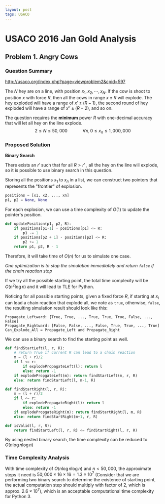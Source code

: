 ```yaml
---
layout: post
tags: USACO
---
```


<head>
    <script src="https://cdn.mathjax.org/mathjax/latest/MathJax.js?config=TeX-AMS-MML_HTMLorMML" type="text/javascript"></script>
    <script type="text/x-mathjax-config">
        MathJax.Hub.Config({
            tex2jax: {
            skipTags: ['script', 'noscript', 'style', 'textarea', 'pre'],
            inlineMath: [ ['$','$'], ["\\(","\\)"] ],
            displayMath: [ ['$$','$$'], ["\\[","\\]"] ],
            }
        });
    </script>
</head>


# USACO 2016 Jan Gold Analysis

## Problem 1. Angry Cows

### Question Summary

http://usaco.org/index.php?page=viewproblem2&cpid=597

The $N$ hey are on a line, with position $x_1, x_2, \cdots, x_N$. If the cow is shoot to position $x$ with force $R$, then all the cows in range $x \pm R$ will explode. The hey exploded will have a range of $x' \pm (R - 1)$, the second round of hey exploded will have a range of $x'' \pm (R-2)$, and so on.

The question requires the **minimum** power $R$ with one-decimal accuracy that will let all hey on the line explode.
$$
2 \leq N \leq 50,000 \quad \quad \quad \forall n, 0 \leq x_n \leq 1,000,000
$$

### Proposed Solution 

**Binary Search**

There exists an $r'$ such that for all $R>r'$  , all the hey on the line will explode, so it is possible to use binary search in this question.

Storing all the positions $x_1$ to $x_n$ in a list, we can construct two pointers that represents the "frontier" of explosion.

```python
positions = [x1, x2, ..., xn]
p1, p2 = None, None
```

For each explosion, we can use a time complexity of $O(1)$ to update the pointer's position.

```python
def updatePosition(p1, p2, R):
    if positions[p1-1] - positions[p1] <= R:
        p1 -= 1
    if positions[p2 + 1] - positions[p2] <= R:
        p2 += 1
    return p1, p2, R - 1
```

Therefore, it will take time of $O(n)$ for us to simulate one case.

*One optimization is to stop the simulation immediately and return `false` if the chain reaction stop*

If we try all the possible starting point, the total time complexity will be $O(n^2\log{n})$ and it will lead to TLE for Python.

Noticing for all possible starting points, given a fixed force $R$, if starting at $x_i$ can lead a chain reaction that explode all, we note as `true`, otherwise, `false`, the resulting simulation result should look like this:

```
Propagate_Leftward: [True, True, ..., True, True, True, False, ..., False]
Propagate_Rightward: [False, False, ..., False, True, True, ..., True]
Can_Explode_All = Propagate_Left and Propagate_Right
```

We can use a binary search to find the starting point as well.

```python
def findStartLeft(l, r, R):
    # return True if current R can lead to a chain reaction
    m = (l + r)/2
    if l <= r:
        if explodePropagateLeft(l): return l
        else: return -1
    if explodePropgateLeft(m): return findStartLeft(m, r, R)
    else: return findStartLeft(l, m-1, R)

def findStartRight(l, r, R):
    m = (l + r)/2
    if l <= r:
        if explodePropagateRight(l): return l
        else: return -1
    if explodePropgateRight(m): return findStartRight(l, m, R)
    else: return findStartRight(m+1, r, R)

def isValid(l, r, R):
    return findStartLeft(l, r, R) <= findStartRight(l, r, R)
```

By using nested binary search, the time complexity can be reduced to $O(n\log{n}\log{n})$

### Time Complexity Analysis

With time complexity of $O(n \log{n}\log{n})$ and $n < 50,000$, the approximate steps it need is $50,000 \times 16\times 16 = 1.3\times 10^7$ (Consider that we are performing two binary search to determine the existence of starting point, the actual computation step should multiply with factor of $2$, which is approx. $2.6\times 10^7$), which is an acceptable computational time complexity for Python 3.